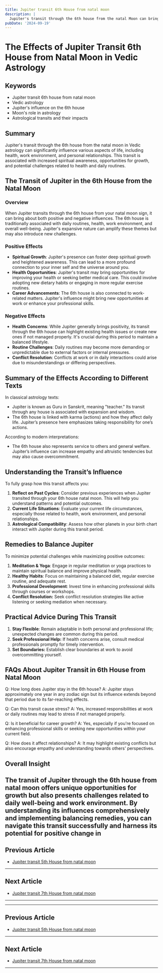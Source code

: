 ```yaml
---
title: Jupiter transit 6th House from natal moon
description: |
  Jupiter's transit through the 6th house from the natal Moon can bring challenges such as conflicts with family members, financial difficulties, and health issues. The individual may experience mental distress, quarrels, and a lack of success in endeavors.
pubDate: '2024-09-19'
---
```


# The Effects of Jupiter Transit 6th House from Natal Moon in Vedic Astrology

## Keywords
- Jupiter transit 6th house from natal moon
- Vedic astrology
- Jupiter's influence on the 6th house
- Moon's role in astrology
- Astrological transits and their impacts

## Summary
Jupiter's transit through the 6th house from the natal moon in Vedic astrology can significantly influence various aspects of life, including health, work environment, and personal relationships. This transit is associated with increased spiritual awareness, opportunities for growth, and potential challenges related to health and daily routines.

## The Transit of Jupiter in the 6th House from the Natal Moon

### Overview
When Jupiter transits through the 6th house from your natal moon sign, it can bring about both positive and negative influences. The 6th house is traditionally associated with daily routines, health, work environment, and overall well-being. Jupiter's expansive nature can amplify these themes but may also introduce new challenges.

### Positive Effects
- **Spiritual Growth**: Jupiter's presence can foster deep spiritual growth and heightened awareness. This can lead to a more profound connection to your inner self and the universe around you.
- **Health Opportunities**: Jupiter's transit may bring opportunities for improving your health or seeking better medical care. This could involve adopting new dietary habits or engaging in more regular exercise routines.
- **Career Advancements**: The 6th house is also connected to work-related matters. Jupiter's influence might bring new opportunities at work or enhance your professional skills.

### Negative Effects
- **Health Concerns**: While Jupiter generally brings positivity, its transit through the 6th house can highlight existing health issues or create new ones if not managed properly. It's crucial during this period to maintain a balanced lifestyle.
- **Routine Challenges**: Daily routines may become more demanding or unpredictable due to external factors or internal pressures.
- **Conflict Resolution**: Conflicts at work or in daily interactions could arise due to misunderstandings or differing perspectives.

## Summary of the Effects According to Different Texts

In classical astrology texts:
- Jupiter is known as Guru in Sanskrit, meaning "teacher." Its transit through any house is associated with expansion and wisdom.
- The 6th house is linked with karma (actions) and how they affect daily life. Jupiter’s presence here emphasizes taking responsibility for one’s actions.

According to modern interpretations:
- The 6th house also represents service to others and general welfare. Jupiter’s influence can increase empathy and altruistic tendencies but may also cause overcommitment.

## Understanding the Transit’s Influence

To fully grasp how this transit affects you:
1. **Reflect on Past Cycles**: Consider previous experiences when Jupiter transited through your 6th house natal moon. This will help you understand patterns and potential outcomes.
2. **Current Life Situations**: Evaluate your current life circumstances, especially those related to health, work environment, and personal relationships.
3. **Astrological Compatibility**: Assess how other planets in your birth chart interact with Jupiter during this transit period.

## Remedies to Balance Jupiter

To minimize potential challenges while maximizing positive outcomes:
1. **Meditation & Yoga**: Engage in regular meditation or yoga practices to maintain spiritual balance and improve physical health.
2. **Healthy Habits**: Focus on maintaining a balanced diet, regular exercise routine, and adequate rest.
3. **Professional Development**: Invest time in enhancing professional skills through courses or workshops.
4. **Conflict Resolution:** Seek conflict resolution strategies like active listening or seeking mediation when necessary.

## Practical Advice During This Transit

1. **Stay Flexible**: Remain adaptable in both personal and professional life; unexpected changes are common during this period.
2. **Seek Professional Help:** If health concerns arise, consult medical professionals promptly for timely intervention.
3. **Set Boundaries:** Establish clear boundaries at work to avoid overcommitting yourself.

## FAQs About Jupiter Transit in 6th House from Natal Moon

Q: How long does Jupiter stay in the 6th house?
A: Jupiter stays approximately one year in any zodiac sign but its influence extends beyond that period due to its far-reaching effects.

Q: Can this transit cause stress?
A: Yes, increased responsibilities at work or daily routines may lead to stress if not managed properly.

Q: Is it beneficial for career growth?
A: Yes, especially if you're focused on enhancing professional skills or seeking new opportunities within your current field.

Q: How does it affect relationships?
A: It may highlight existing conflicts but also encourage empathy and understanding towards others' perspectives.

## Overall Insight
The transit of Jupiter through the 6th house from natal moon offers unique opportunities for growth but also presents challenges related to daily well-being and work environment. By understanding its influences comprehensively and implementing balancing remedies, you can navigate this transit successfully and harness its potential for positive change in
---

## Previous Article
- [Jupiter transit 5th House from natal moon](200505_Jupiter_transit_5th_House_from_natal_moon.md)

---

## Next Article
- [Jupiter transit 7th House from natal moon](200507_Jupiter_transit_7th_House_from_natal_moon.md)

---
---

## Previous Article
- [Jupiter transit 5th House from natal moon](200505_Jupiter_transit_5th_House_from_natal_moon.md)

---

## Next Article
- [Jupiter transit 7th House from natal moon](200507_Jupiter_transit_7th_House_from_natal_moon.md)

---
